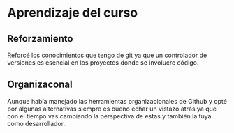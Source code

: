 # Aprendizaje del curso


## Reforzamiento

Reforcé los conocimientos que tengo de git ya que un controlador de versiones es esencial en los proyectos donde se involucre código.

## Organizaconal

Aunque había manejado las herramientas organizacionales 
de Github y opté por algunas alternativas siempre es 
bueno echar un vistazo atrás ya que con el tiempo vas
cambiando la perspectiva de estas y también la tuya
como desarrollador.
